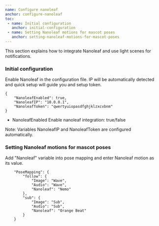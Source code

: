 ```yaml
---
name: Configure nanoleaf
anchor: configure-nanoleaf
toc: 
 - name: Initial configuration
   anchor: initial-configuration
 - name: Setting Nanoleaf motions for mascot poses
   anchor: setting-nanoleaf-motions-for-mascot-poses
---
```

This section explains how to integrate Nanoleaf and use light scenes for notifications.

### Initial configuration
Enable Nanoleaf in the configuration file. IP will be automatically detected and quick setup will guide you and setup token.
```
{
    "NanoleafEnabled": true,
    "NanoleafIP": "10.0.0.1",
    "NanoleafToken": "qwertyuiopasdfghjklzxcvbnm"
}
```
* <span class="icon settings">NanoleafEnabled</span> Enable nanoleaf integration: true/false

<span class="icon idea">Note: Variables <span class="icon settings">NanoleafIP</span> and <span class="icon settings">NanoleafToken</span> are configured automatically.</span>

### Setting Nanoleaf motions for mascot poses
Add "Nanoleaf" variable into pose mapping and enter Nanoleaf motion as its value.
```
    "PoseMapping": {
        "follow": {
            "Image": "Wave",
            "Audio": "Wave",
            "Nanoleaf": "Nemo"
        },
        "sub": {
            "Image": "Sub",
            "Audio": "Sub",
            "Nanoleaf": "Orange Beat"
        }
    }
```
